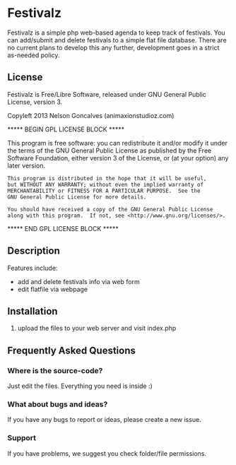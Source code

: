 # Festivalz

Festivalz is a simple php web-based agenda to keep track of festivals. You can add/submit and delete festivals to a simple flat file database. There are no current plans to develop this any further, development goes in a strict as-needed policy.


## License
Festivalz is Free/Libre Software, released under GNU General Public License, version 3.

Copyleft 2013 Nelson Goncalves (animaxionstudioz.com)

 ***** BEGIN GPL LICENSE BLOCK *****

   This program is free software: you can redistribute it and/or modify
   it under the terms of the GNU General Public License as published by
   the Free Software Foundation, either version 3 of the License, or
   (at your option) any later version.

    This program is distributed in the hope that it will be useful,
    but WITHOUT ANY WARRANTY; without even the implied warranty of
    MERCHANTABILITY or FITNESS FOR A PARTICULAR PURPOSE.  See the
    GNU General Public License for more details.

    You should have received a copy of the GNU General Public License
    along with this program.  If not, see <http://www.gnu.org/licenses/>.

 ***** END GPL LICENSE BLOCK *****

## Description

Features include:

* add and delete festivals info via web form
* edit flatfile via webpage

 

## Installation
1.  upload the files to your web server and visit index.php


## Frequently Asked Questions

### Where is the source-code?
Just edit the files. Everything you need is inside :)

### What about bugs and ideas?
If you have any bugs to report or ideas, please create a new issue.

 

### Support
If you have problems, we suggest you check folder/file permissions.
